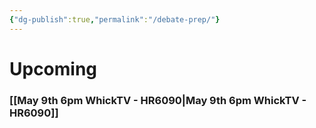 ```yaml
---
{"dg-publish":true,"permalink":"/debate-prep/"}
---
```




# Upcoming

### [[May 9th 6pm WhickTV  - HR6090\|May 9th 6pm WhickTV  - HR6090]]
